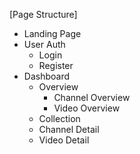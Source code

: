 [Page Structure]

- Landing Page
- User Auth
  - Login
  - Register
- Dashboard
  - Overview
    - Channel Overview
    - Video Overview
  - Collection
  - Channel Detail
  - Video Detail
